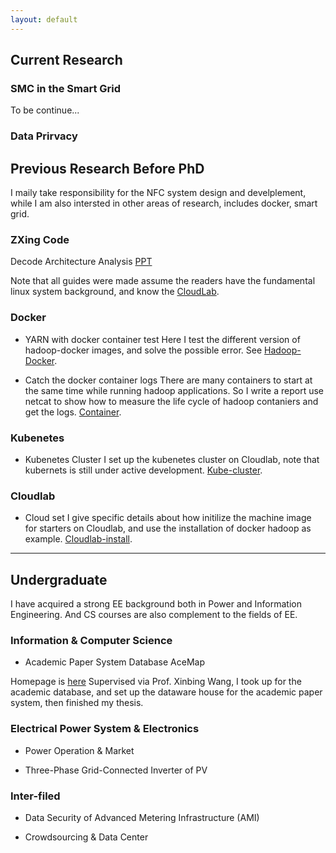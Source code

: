 ```yaml
---
layout: default
---
```

## Current Research 

### SMC in the Smart Grid

To be continue...
### Data Prirvacy

## Previous Research Before PhD
I maily take responsibility for the NFC system design and develplement, while I am also intersted in other areas of research, includes docker, smart grid. 

### ZXing Code

Decode Architecture Analysis [PPT](Zxing-code.pdf) 

Note that all guides were made assume the readers have the fundamental linux system background, and know the [CloudLab](https://cloudlab.us/).

### Docker
* YARN with docker container test
Here I test the different version of hadoop-docker images, and solve the possible error. See [Hadoop-Docker](Hadoop-Docker.pdf).

* Catch the docker container logs 
There are many containers to start at the same time while running hadoop applications. So I write a report use netcat to show how to measure the life cycle of hadoop contaniers and get the logs. [Container](Container-log.pdf).

### Kubenetes 
* Kubenetes Cluster
I set up the kubenetes cluster on Cloudlab, note that kubernets is still under active development. [Kube-cluster](kube-cluster.pdf).

### Cloudlab
* Cloud set
I give specific details about how initilize the machine image for starters on Cloudlab, and use the installation of docker hadoop as example. [Cloudlab-install](Cloudlab-install.pdf).

---

## Undergraduate
I have acquired a strong EE background both in Power and Information Engineering. And CS courses are also complement to the fields of EE. 


<!--Primarily, I do focus on the Smart Grid-----with the development of traditional power system into smart grid, the revolution also arouse many serious problem for a relatively open and volatile system, particularly for the integration of renewable resources, for example, the security issue caused by some malicious attack, the privacy of users’ data , etc. Moreover, the convenience and fastness of real-time information exchange may cause a series of challenge to the current plan and operation of power system, and further concern with power investment and economics. -->

### Information & Computer Science
* Academic Paper System Database AceMap

Homepage is [here](http://acemap.sjtu.edu.cn/)
Supervised via Prof. Xinbing Wang, I took up for the academic database, and set up the dataware house for the academic paper system, then finished my thesis. 

<!--- 
* Crowd-Sourcing
Taking the professional course Wireless Communications: Principles and Applications, guided by Prof. Xinbing Wang &Prof. Xiaohua Tian. I have been occupied in the study of crowd-sourcing on wireless mobile application guided by Prof.Tian. The reason I choose the topic is the willing to touch more maths and fundamental theory, which also help me in data analysis to some content. What I do now is estimating the current incentive mechanism in crowd-sourcing and try to figure a novel way to perform high-quality & cost-efficiency both. 
-->


### Electrical Power System & Electronics
* Power Operation & Market

<!--Under the direction of Prof. [ChuanWen Jiang](http://eei.sjtu.edu.cn/en/Show.aspx?info_id=424&info_lb=326&flag=282), I currently occupied with short-term load forecasting by using Data Mining, based on the development state of one town. I try to dig a mechanism between economic component and load consuming of one town when making generation plan. And the idea struck me when I participated in the research project,"Modeling and Application of Transition of Dual Economics in Henan State Grid", supported by National State Grid of Henan Province.-->

* Three-Phase Grid-Connected Inverter of PV

<!--Led by Prof. Yong Wang, I am working on a new topology based on traditional three-level neutral-point clamped inverter theory and confirm it in practice, as a sub-project of the project "A study of Self-adaptive Digital drive of Multi-MW Wind Power Converters"supervised by Prof.Wang of NSF China. The new topology expects to improve the working efficiency and eliminate the dead interval.-->

### Inter-filed

* Data Security of Advanced Metering Infrastructure (AMI)

<!--I decided to focus on the AMI as my course project of computer network, in communication level. And my biggest point is that I dig it from the fundamental thing----Smart Meter. I analyzed and set up a model for smart meter, then try to find corresponding mechanisms for its security issues. And I want to get some idea of communication protocol concerns with security and privacy of metering data on smart meter's communication. -->

* Crowdsourcing & Data Center

<!--I studied the basic mathematic theory about the crowd-sourcing at the game theory point, and it came out to me that I may just take the advantage of large number of metering information in power system to do some things. And for data center, how to collocation with these energy-consuming monsters to reduce the cost is currently my interest. -->
